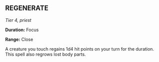 ## REGENERATE

_Tier 4, priest_

**Duration:** Focus

**Range:** Close

A creature you touch regains 1d4 hit points on your turn for the duration. This spell also regrows lost body parts.

